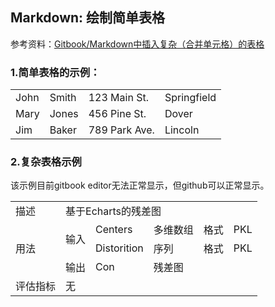 ## Markdown: 绘制简单表格

参考资料：[Gitbook/Markdown中插入复杂（合并单元格）的表格](https://blog.csdn.net/wiborgite/article/details/78044656)

### 1.简单表格的示例：

<table>
   <tr>
      <td>John</td>
      <td>Smith</td>
      <td>123 Main St.</td>
      <td>Springfield</td>
   </tr>
   <tr>
      <td>Mary</td>
      <td>Jones</td>
      <td>456 Pine St.</td>
      <td>Dover</td>
   </tr>
   <tr>
      <td>Jim</td>
      <td>Baker</td>
      <td>789 Park Ave.</td>
      <td>Lincoln</td>
   </tr>
</table>

### 2.复杂表格示例

该示例目前gitbook editor无法正常显示，但github可以正常显示。

<table>
   <tr>
      <td>描述</td>
      <td colspan="5">基于Echarts的残差图</td>
   </tr>
   <tr>
      <td rowspan="3">用法</td>
      <td rowspan="2">输入</td>
      <td>Centers</td>
      <td>多维数组</td>
      <td>格式</td>
      <td>PKL</td>
   </tr>
   <tr>
      <td>Distorition</td>
      <td>序列</td>
      <td>格式</td>
      <td>PKL</td>
   </tr>
   <tr>
      <td>输出</td>
      <td>Con</td>
      <td colspan="3">残差图</td>
   </tr>
   <tr>
      <td>评估指标</td>
      <td colspan="5">无</td>
   </tr>
</table>